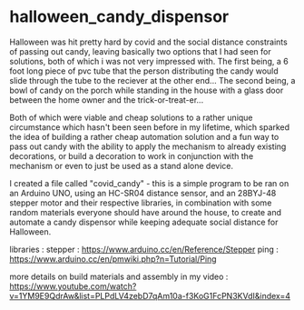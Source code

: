 # halloween_candy_dispensor

Halloween was hit pretty hard by covid and the social distance constraints of passing out candy, leaving basically two options that I had seen for solutions,
both of which i was not very impressed with. 
The first being, a 6 foot long piece of pvc tube that the person distributing the candy would slide through the tube to the reciever at the other end...
The second being, a bowl of candy on the porch while standing in the house with a glass door between the home owner and the trick-or-treat-er...

Both of which were viable and cheap solutions to a rather unique circumstance which hasn't been seen before in my lifetime, which sparked the idea of building
a rather cheap automation solution and a fun way to pass out candy with the ability to apply the mechanism to already existing decorations, or build a decoration
to work in conjunction with the mechanism or even to just be used as a stand alone device.

I created a file called "covid_candy" - this is a simple program to be ran on an Arduino UNO, using an HC-SR04 distance sensor, and an 28BYJ-48 stepper motor
and their respective libraries, in combination with some random materials everyone should have around the house, to create and automate a candy dispensor while 
keeping adequate social distance for Halloween.

libraries : 
stepper : https://www.arduino.cc/en/Reference/Stepper
ping : https://www.arduino.cc/en/pmwiki.php?n=Tutorial/Ping

more details on build materials and assembly in my video :
https://www.youtube.com/watch?v=1YM9E9QdrAw&list=PLPdLV4zebD7qAm10a-f3KoG1FcPN3KVdI&index=4

